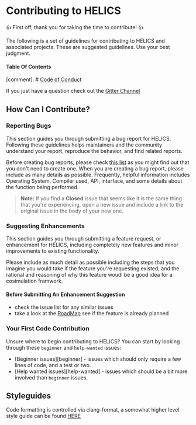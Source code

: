 # Contributing to HELICS

:+1: First off, thank you for taking the time to contribute! :+1:

The following is a set of guidelines for contributing to HELICS and associated projects. These are suggested guidelines. Use your best judgment.

#### Table Of Contents

[comment]: #  [Code of Conduct](#code-of-conduct)

If you just have a question check out the [Gitter Channel](https://gitter.im/GMLC-TDC/HELICS-src)

## How Can I Contribute?

### Reporting Bugs

This section guides you through submitting a bug report for HELICS. Following these guidelines helps maintainers and the community understand your report, reproduce the behavior, and find related reports.

Before creating bug reports, please check [this list](#before-submitting-a-bug-report) as you might find out that you don't need to create one. When you are creating a bug report, please include as many details as possible.  Frequently, helpful information includes Operating System, Compiler used, API, interface, and some details about the function being performed.


> **Note:** If you find a **Closed** issue that seems like it is the same thing that you're experiencing, open a new issue and include a link to the original issue in the body of your new one.

### Suggesting Enhancements

This section guides you through submitting a feature request, or enhancement for HELICS, including completely new features and minor improvements to existing functionality.

 Please include as much detail as possible including the steps that you imagine you would take if the feature you're requesting existed, and the rational and reasoning of why this feature woudl be a good idea for a cosimulation framwork.
 

#### Before Submitting An Enhancement Suggestion

* check the issue list for any similar issues
* take a look at the [RoadMap](ROADMAP.md) see if the feature is already planned


### Your First Code Contribution

Unsure where to begin contributing to HELICS? You can start by looking through these `beginner` and `help-wanted` issues:

* [Beginner issues][beginner] - issues which should only require a few lines of code, and a test or two.
* [Help wanted issues][help-wanted] - issues which should be a bit more involved than `beginner` issues.


## Styleguides
Code formatting is controlled via clang-format, a somewhat higher level style guide can be found [HERE](https://gmlc-tdc.github.io/HELICS-src/developer-guide/style.html)
